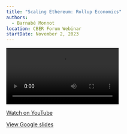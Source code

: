 ```yaml
---
title: "Scaling Ethereum: Rollup Economics"
authors:
  - Barnabé Monnot
location: CBER Forum Webinar
startDate: November 2, 2023
---
```


<video src="https://youtu.be/VFa9CuuTWEM?si=4kEQuXN01lSr9vt7"></video>

[Watch on YouTube](https://youtu.be/VFa9CuuTWEM?si=4kEQuXN01lSr9vt7)

[View Google slides](https://docs.google.com/presentation/d/1ixyTEcivnvWMShcLHln0g_zfN3_aQYUlbhagC35PQJw/edit?usp=sharing)
